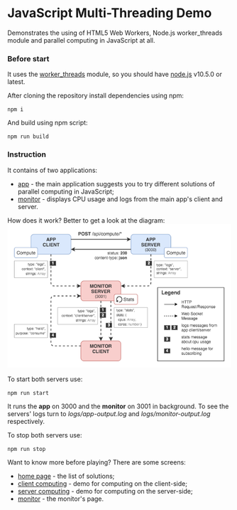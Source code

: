 # JavaScript Multi-Threading Demo
Demonstrates the using of HTML5 Web Workers, Node.js worker_threads module and parallel computing in JavaScript at all.

### Before start
It uses the [worker_threads](https://nodejs.org/api/worker_threads.html) module, so you should have [node.js](https://nodejs.org) v10.5.0 or latest. 

After cloning the repository install dependencies using npm:
```shell
npm i
```

And build using npm script:
```shell
npm run build
```

### Instruction
It contains of two applications:
- [app](/app) - the main application suggests you to try different solutions of parallel computing in JavaScript;
- [monitor](/monitor) - displays CPU usage and logs from the main app's client and server.

How does it work? Better to get a look at the diagram:
![block-diagram](/resources/block-diagram.png)

To start both servers use:
```shell
npm run start
```

It runs the **app** on 3000 and the **monitor** on 3001 in background. To see the servers' logs turn to *logs/app-output.log* and *logs/monitor-output.log* respectively.

To stop both servers use:
```shell
npm run stop
```

Want to know more before playing? There are some screens:
- [home page](/resources/screen-home.png) - the list of solutions;
- [client computing](/resources/screen-compute-client.png) - demo for computing on the client-side;
- [server computing](/resources/screen-compute-server.png) - demo for computing on the server-side;
- [monitor](/resources/screen-monitor.png) - the monitor's page.
